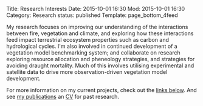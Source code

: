 Title: Research Interests
Date: 2015-10-01 16:30
Mod: 2015-10-01 16:30
Category: Research
status: published
Template: page_bottom_4feed

My research focuses on improving our understanding of the interactions between fire, vegetation and climate, and exploring how these interactions feed impact terrestrial ecosystem properties such as carbon and hydrological cycles. I'm also involved in continued development of a vegetation model benchmarking system; and collaborate on research exploring resource allocation and pheneology strategies, and  strategies for avoiding draught mortality. Much of this involves utilising experimental and satellite data to drive more observation-driven vegetation model development.

For more information on my current projects, check out the [links below](#currentResearch). And see [my publications]({filename}/pages/publications.md) an [CV](http://douglask3.github.io/pages/cv.html) for past research.


<a name = "currentResearch"> </a>
